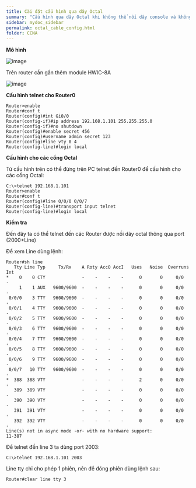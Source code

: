 ```yaml
---
title: Cài đặt cấu hình qua dây Octal
summary: "Cấu hình qua dây Octal khi không thể nối dây console và không có ip để telnet"
sidebar: mydoc_sidebar
permalink: octal_cable_config.html
folder: CCNA
---
```


**Mô hình**

![image](https://user-images.githubusercontent.com/56266496/170729793-1687bdeb-e3a4-42dd-8a26-d3d4c5716e99.png)

Trên router cần gắn thêm module HWIC-8A

![image](https://user-images.githubusercontent.com/56266496/170732953-6f58ec87-6487-4ce4-bfb2-3c0c0b76aa7b.png)

**Cấu hình telnet cho Router0**

```
Router>enable
Router#conf t
Router(config)#int Gi0/0
Router(config-if)#ip address 192.168.1.101 255.255.255.0
Router(config-if)#no shutdown
Router(config)#enable secret 456
Router(config)#username admin secret 123
Router(config)#line vty 0 4
Router(config-line)#login local
```

**Cấu hình cho các cổng Octal**

Từ cấu hình trên có thể đứng trên PC telnet đến Router0 để cấu hình cho các cổng Octal:

```
C:\>telnet 192.168.1.101
Router>enable
Router#conf t
Router(config)#line 0/0/0 0/0/7
Router(config-line)#transport input telnet
Router(config-line)#login local
```

**Kiểm tra**

Đến đây ta có thể telnet đến các Router được nối dây octal thông qua port (2000+Line)

Để xem Line dùng lệnh:

```
Router#sh line 
   Tty Line Typ     Tx/Rx    A Roty AccO AccI   Uses   Noise  Overruns   Int
*    0    0 CTY              -    -    -    -      0       0     0/0       -
     1    1 AUX   9600/9600  -    -    -    -      0       0     0/0       -
 0/0/0    3 TTY   9600/9600  -    -    -    -      0       0     0/0       -
 0/0/1    4 TTY   9600/9600  -    -    -    -      0       0     0/0       -
 0/0/2    5 TTY   9600/9600  -    -    -    -      0       0     0/0       -
 0/0/3    6 TTY   9600/9600  -    -    -    -      0       0     0/0       -
 0/0/4    7 TTY   9600/9600  -    -    -    -      0       0     0/0       -
 0/0/5    8 TTY   9600/9600  -    -    -    -      0       0     0/0       -
 0/0/6    9 TTY   9600/9600  -    -    -    -      0       0     0/0       -
 0/0/7   10 TTY   9600/9600  -    -    -    -      0       0     0/0       -
*  388  388 VTY              -    -    -    -      2       0     0/0       -
   389  389 VTY              -    -    -    -      0       0     0/0       -
   390  390 VTY              -    -    -    -      0       0     0/0       -
   391  391 VTY              -    -    -    -      0       0     0/0       -
   392  392 VTY              -    -    -    -      0       0     0/0       -
Line(s) not in async mode -or- with no hardware support:
11-387
```

Để telnet đến line 3 ta dùng port 2003:

```
C:\>telnet 192.168.1.101 2003
```

Line tty chỉ cho phép 1 phiên, nên để đóng phiên dùng lệnh sau:

```
Router#clear line tty 3
```
